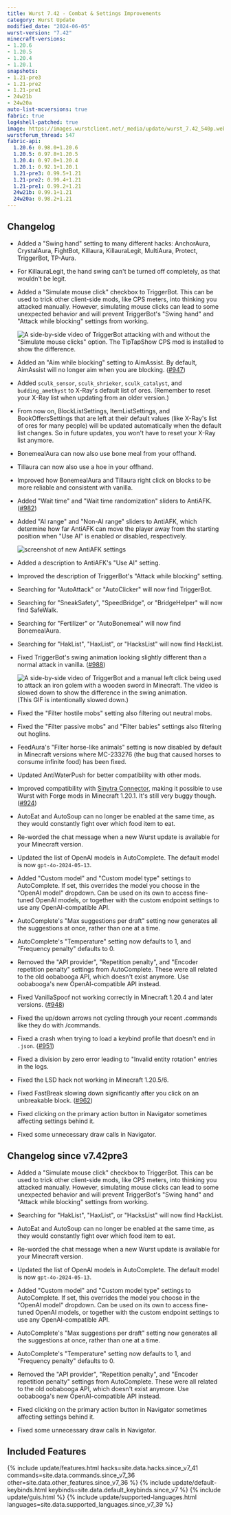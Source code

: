 ```yaml
---
title: Wurst 7.42 - Combat & Settings Improvements
category: Wurst Update
modified_date: "2024-06-05"
wurst-version: "7.42"
minecraft-versions:
- 1.20.6
- 1.20.5
- 1.20.4
- 1.20.1
snapshots:
- 1.21-pre3
- 1.21-pre2
- 1.21-pre1
- 24w21b
- 24w20a
auto-list-mcversions: true
fabric: true
log4shell-patched: true
image: https://images.wurstclient.net/_media/update/wurst_7.42_540p.webp
wurstforum_thread: 547
fabric-api:
  1.20.6: 0.98.0+1.20.6
  1.20.5: 0.97.8+1.20.5
  1.20.4: 0.97.0+1.20.4
  1.20.1: 0.92.1+1.20.1
  1.21-pre3: 0.99.5+1.21
  1.21-pre2: 0.99.4+1.21
  1.21-pre1: 0.99.2+1.21
  24w21b: 0.99.1+1.21
  24w20a: 0.98.2+1.21
---
```

## Changelog

- Added a "Swing hand" setting to many different hacks: AnchorAura, CrystalAura, FightBot, Killaura, KillauraLegit, MultiAura, Protect, TriggerBot, TP-Aura.

- For KillauraLegit, the hand swing can't be turned off completely, as that wouldn't be legit.

- Added a "Simulate mouse click" checkbox to TriggerBot. This can be used to trick other client-side mods, like CPS meters, into thinking you attacked manually. However, simulating mouse clicks can lead to some unexpected behavior and will prevent TriggerBot's "Swing hand" and "Attack while blocking" settings from working.

  ![A side-by-side video of TriggerBot attacking with and without the "Simulate mouse clicks" option. The TipTapShow CPS mod is installed to show the difference.](https://github.com/Wurst-Imperium/Wurst7/assets/10100202/229da74c-9fb7-4fa4-9645-56511ac02929)

- Added an "Aim while blocking" setting to AimAssist. By default, AimAssist will no longer aim when you are blocking. ([#947](https://github.com/Wurst-Imperium/Wurst7/pull/947))

- Added `sculk_sensor`, `sculk_shrieker`, `sculk_catalyst`, and `budding_amethyst` to X-Ray's default list of ores. (Remember to reset your X-Ray list when updating from an older version.)

- From now on, BlockListSettings, ItemListSettings, and BookOffersSettings that are left at their default values (like X-Ray's list of ores for many people) will be updated automatically when the default list changes. So in future updates, you won't have to reset your X-Ray list anymore.

- BonemealAura can now also use bone meal from your offhand.

- Tillaura can now also use a hoe in your offhand.

- Improved how BonemealAura and Tillaura right click on blocks to be more reliable and consistent with vanilla.

- Added "Wait time" and "Wait time randomization" sliders to AntiAFK. ([#982](https://github.com/Wurst-Imperium/Wurst7/pull/982))

- Added "AI range" and "Non-AI range" sliders to AntiAFK, which determine how far AntiAFK can move the player away from the starting position when "Use AI" is enabled or disabled, respectively.

  ![screenshot of new AntiAFK settings](https://github.com/Wurst-Imperium/Wurst7/assets/10100202/6d0822c3-d332-41b5-98c5-9a18994bb254)

- Added a description to AntiAFK's "Use AI" setting.

- Improved the description of TriggerBot's "Attack while blocking" setting.

- Searching for "AutoAttack" or "AutoClicker" will now find TriggerBot.

- Searching for "SneakSafety", "SpeedBridge", or "BridgeHelper" will now find SafeWalk.

- Searching for "Fertilizer" or "AutoBonemeal" will now find BonemealAura.

- Searching for "HakList", "HaxList", or "HacksList" will now find HackList.

- Fixed TriggerBot's swing animation looking slightly different than a normal attack in vanilla. ([#988](https://github.com/Wurst-Imperium/Wurst7/issues/988))

  ![A side-by-side video of TriggerBot and a manual left click being used to attack an iron golem with a wooden sword in Minecraft. The video is slowed down to show the difference in the swing animation.](https://github.com/Wurst-Imperium/Wurst7/assets/10100202/461f9c1d-c41f-4286-8ea6-841b76ffdaa5)
  (This GIF is intentionally slowed down.)

- Fixed the "Filter hostile mobs" setting also filtering out neutral mobs.

- Fixed the "Filter passive mobs" and "Filter babies" settings also filtering out hoglins.

- FeedAura's "Filter horse-like animals" setting is now disabled by default in Minecraft versions where MC-233276 (the bug that caused horses to consume infinite food) has been fixed.

- Updated AntiWaterPush for better compatibility with other mods.

- Improved compatibility with [Sinytra Connector](https://modrinth.com/mod/connector), making it possible to use Wurst with Forge mods in Minecraft 1.20.1. It's still very buggy though. ([#924](https://github.com/Wurst-Imperium/Wurst7/issues/924))

- AutoEat and AutoSoup can no longer be enabled at the same time, as they would constantly fight over which food item to eat.

- Re-worded the chat message when a new Wurst update is available for your Minecraft version.

- Updated the list of OpenAI models in AutoComplete. The default model is now `gpt-4o-2024-05-13`.

- Added "Custom model" and "Custom model type" settings to AutoComplete. If set, this overrides the model you choose in the "OpenAI model" dropdown. Can be used on its own to access fine-tuned OpenAI models, or together with the custom endpoint settings to use any OpenAI-compatible API.

- AutoComplete's "Max suggestions per draft" setting now generates all the suggestions at once, rather than one at a time.

- AutoComplete's "Temperature" setting now defaults to 1, and "Frequency penalty" defaults to 0.

- Removed the "API provider", "Repetition penalty", and "Encoder repetition penalty" settings from AutoComplete. These were all related to the old oobabooga API, which doesn't exist anymore. Use oobabooga's new OpenAI-compatible API instead.

- Fixed VanillaSpoof not working correctly in Minecraft 1.20.4 and later versions. ([#948](https://github.com/Wurst-Imperium/Wurst7/issues/948))

- Fixed the up/down arrows not cycling through your recent .commands like they do with /commands.

- Fixed a crash when trying to load a keybind profile that doesn't end in `.json`. ([#951](https://github.com/Wurst-Imperium/Wurst7/issues/951))

- Fixed a division by zero error leading to "Invalid entity rotation" entries in the logs.

- Fixed the LSD hack not working in Minecraft 1.20.5/6.

- Fixed FastBreak slowing down significantly after you click on an unbreakable block. ([#962](https://github.com/Wurst-Imperium/Wurst7/pull/962))

- Fixed clicking on the primary action button in Navigator sometimes affecting settings behind it.

- Fixed some unnecessary draw calls in Navigator.

## Changelog since v7.42pre3

- Added a "Simulate mouse click" checkbox to TriggerBot. This can be used to trick other client-side mods, like CPS meters, into thinking you attacked manually. However, simulating mouse clicks can lead to some unexpected behavior and will prevent TriggerBot's "Swing hand" and "Attack while blocking" settings from working.

- Searching for "HakList", "HaxList", or "HacksList" will now find HackList.

- AutoEat and AutoSoup can no longer be enabled at the same time, as they would constantly fight over which food item to eat.

- Re-worded the chat message when a new Wurst update is available for your Minecraft version.

- Updated the list of OpenAI models in AutoComplete. The default model is now `gpt-4o-2024-05-13`.

- Added "Custom model" and "Custom model type" settings to AutoComplete. If set, this overrides the model you choose in the "OpenAI model" dropdown. Can be used on its own to access fine-tuned OpenAI models, or together with the custom endpoint settings to use any OpenAI-compatible API.

- AutoComplete's "Max suggestions per draft" setting now generates all the suggestions at once, rather than one at a time.

- AutoComplete's "Temperature" setting now defaults to 1, and "Frequency penalty" defaults to 0.

- Removed the "API provider", "Repetition penalty", and "Encoder repetition penalty" settings from AutoComplete. These were all related to the old oobabooga API, which doesn't exist anymore. Use oobabooga's new OpenAI-compatible API instead.

- Fixed clicking on the primary action button in Navigator sometimes affecting settings behind it.

- Fixed some unnecessary draw calls in Navigator.

## Included Features

{% include update/features.html hacks=site.data.hacks.since_v7_41 commands=site.data.commands.since_v7_36 other=site.data.other_features.since_v7_36 %}
{% include update/default-keybinds.html keybinds=site.data.default_keybinds.since_v7 %}
{% include update/guis.html %}
{% include update/supported-languages.html languages=site.data.supported_languages.since_v7_39 %}
